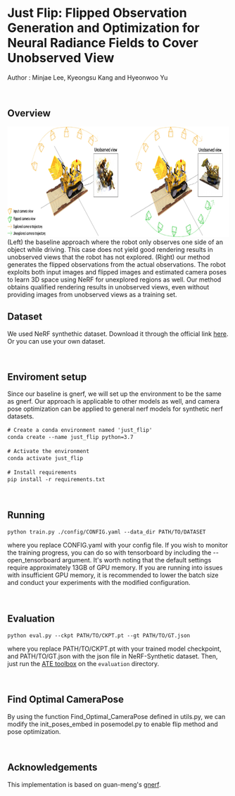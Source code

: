 # Just Flip: Flipped Observation Generation and Optimization for Neural Radiance Fields to Cover Unobserved View

Author : Minjae Lee, Kyeongsu Kang and Hyeonwoo Yu

<br/>

## Overview
<img src="figs/overview.jpeg"  width="800" height="250">
(Left) the baseline approach where the robot only observes one side of an object while driving. This case does not yield good rendering results in unobserved views that the robot has not explored. (Right) our method generates the flipped observations from the actual observations. The robot exploits both input images and flipped images and estimated camera poses to learn 3D space using NeRF for unexplored regions as well. Our method obtains qualified rendering results in unobserved views, even without providing images from unobserved views as a training set.

<br/>

## Dataset
We used NeRF synthethic dataset. Download it through the official link [here]. \
Or you can use your own dataset.

[here]: https://drive.google.com/drive/folders/128yBriW1IG_3NJ5Rp7APSTZsJqdJdfc1

<br/>

## Enviroment setup

Since our baseline is gnerf, we will set up the environment to be the same as gnerf. Our approach is applicable to other models as well, and camera pose optimization can be applied to general nerf models for synthetic nerf datasets.

```
# Create a conda environment named 'just_flip'
conda create --name just_flip python=3.7

# Activate the environment
conda activate just_flip

# Install requirements
pip install -r requirements.txt
```

<br/>



## Running

```
python train.py ./config/CONFIG.yaml --data_dir PATH/TO/DATASET
```

where you replace CONFIG.yaml with your config file. If you wish to monitor the training progress, you can do so with tensorboard by including the --open_tensorboard argument. It's worth noting that the default settings require approximately 13GB of GPU memory. If you are running into issues with insufficient GPU memory, it is recommended to lower the batch size and conduct your experiments with the modified configuration.

<br/>


## Evaluation

```
python eval.py --ckpt PATH/TO/CKPT.pt --gt PATH/TO/GT.json 
```

where you replace PATH/TO/CKPT.pt with your trained model checkpoint, and PATH/TO/GT.json with the json file in NeRF-Synthetic dataset. Then, just run the  [ATE toolbox](https://github.com/uzh-rpg/rpg_trajectory_evaluation) on the `evaluation` directory.

<br/>



## Find Optimal CameraPose
By using the function Find_Optimal_CameraPose defined in utils.py, we can modify the init_poses_embed in posemodel.py to enable flip method and pose optimization.

<br/>

## Acknowledgements
This implementation is based on guan-meng's [gnerf].

[gnerf]: https://github.com/quan-meng/gnerf